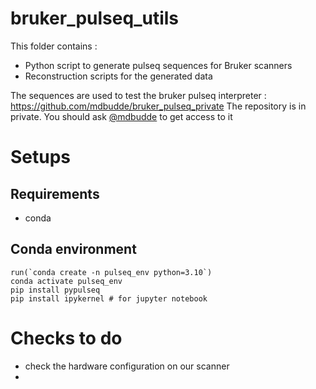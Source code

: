 # bruker_pulseq_utils

This folder contains :
- Python script to generate pulseq sequences for Bruker scanners
- Reconstruction scripts for the generated data

The sequences are used to test the bruker pulseq interpreter : https://github.com/mdbudde/bruker_pulseq_private
The repository is in private. You should ask [@mdbudde](https://github.com/mdbudde) to get access to it 

# Setups
## Requirements
- conda

## Conda environment
```
run(`conda create -n pulseq_env python=3.10`)
conda activate pulseq_env
pip install pypulseq
pip install ipykernel # for jupyter notebook
```

# Checks to do
- check the hardware configuration on our scanner
- 